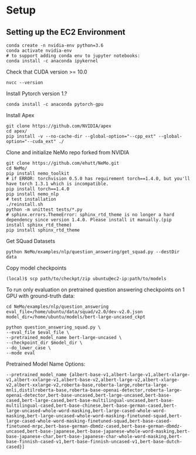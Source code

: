 # Setup 

## Setting up the EC2 Environment 
```
conda create -n nvidia-env python=3.6 
conda activate nvidia-env
# to support adding conda env to jupyter notebooks:
conda install -c anaconda ipykernel
```
Check that CUDA version >= 10.0 
```
nvcc --version
```
Install Pytorch version 1.?
```
conda install -c anaconda pytorch-gpu
```
Install Apex 
```
git clone https://github.com/NVIDIA/apex
cd apex/
pip install -v --no-cache-dir --global-option="--cpp_ext" --global-option="--cuda_ext" ./
```
Clone and initialize NeMo repo forked from NVIDIA 
```
git clone https://github.com/ehutt/NeMo.git
cd NeMo/
pip install nemo_toolkit
# if ERROR: torchvision 0.5.0 has requirement torch==1.4.0, but you'll have torch 1.3.1 which is incompatible.
pip install torch==1.4.0
pip install nemo_nlp
# test installation
./reinstall.sh
python -m unittest tests/*.py
# sphinx.errors.ThemeError: sphinx_rtd_theme is no longer a hard dependency since version 1.4.0. Please install it manually.(pip install sphinx_rtd_theme)
pip install sphinx_rtd_theme
```

Get SQuad Datasets 
```
python NeMo/examples/nlp/question_answering/get_squad.py --destDir data
```

Copy model checkpoints 
``` 
(local)$ scp path/to/checkpt/zip ubuntu@ec2-ip:path/to/models
```
To run only evaluation on pretrained question answering checkpoints on 1 GPU with ground-truth data:
```
cd NeMo/examples/nlp/question_answering
eval_file=/home/ubuntu/data/squad/v2.0/dev-v2.0.json
model_dir=/home/ubuntu/models/bert-large-uncased_ckpt

python question_answering_squad.py \
--eval_file $eval_file \
--pretrained_model_name bert-large-uncased \
--checkpoint_dir $model_dir \
--do_lower_case \
--mode eval
```

Pretrained Model Name Options: 
```
--pretrained_model_name {albert-base-v1,albert-large-v1,albert-xlarge-v1,albert-xxlarge-v1,albert-base-v2,albert-large-v2,albert-xlarge-v2,albert-xxlarge-v2,roberta-base,roberta-large,roberta-large-mnli,distilroberta-base,roberta-base-openai-detector,roberta-large-openai-detector,bert-base-uncased,bert-large-uncased,bert-base-cased,bert-large-cased,bert-base-multilingual-uncased,bert-base-multilingual-cased,bert-base-chinese,bert-base-german-cased,bert-large-uncased-whole-word-masking,bert-large-cased-whole-word-masking,bert-large-uncased-whole-word-masking-finetuned-squad,bert-large-cased-whole-word-masking-finetuned-squad,bert-base-cased-finetuned-mrpc,bert-base-german-dbmdz-cased,bert-base-german-dbmdz-uncased,bert-base-japanese,bert-base-japanese-whole-word-masking,bert-base-japanese-char,bert-base-japanese-char-whole-word-masking,bert-base-finnish-cased-v1,bert-base-finnish-uncased-v1,bert-base-dutch-cased}]
```

